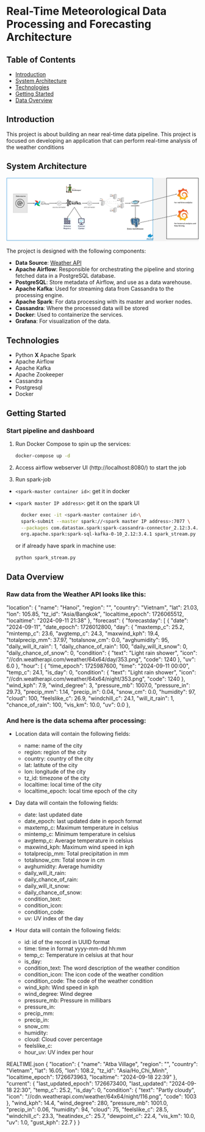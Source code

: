 # Real-Time Meteorological Data Processing and Forecasting Architecture

## Table of Contents
- [Introduction](#introduction)
- [System Architecture](#system-architecture)
- [Technologies](#technologies)
- [Getting Started](#getting-started)
- [Data Overview](#data-overview)

## Introduction

This project is about building an near real-time data pipeline. This project is focused on developing an application that can perform real-time analysis of the weather conditions
## System Architecture

![System Architecture](images/system_architecture.jpg)

The project is designed with the following components:

- **Data Source**: [Weather API](https://www.weatherapi.com/)
- **Apache Airflow**: Responsible for orchestrating the pipeline and storing fetched data in a PostgreSQL database.
- **PostgreSQL**: Store metadata of Airflow, and use as a data warehouse.
- **Apache Kafka**: Used for streaming data from Cassandra to the processing engine.
- **Apache Spark**: For data processing with its master and worker nodes.
- **Cassandra**:  Where the processed data will be stored
- **Docker**: Used to containerize the services.
- **Grafana**: For visualization of the data.


## Technologies
- Python **X** Apache Spark
- Apache Airflow
- Apache Kafka
- Apache Zookeeper
- Cassandra
- Postgresql
- Docker


## Getting Started

### Start pipeline and dashboard

1. Run Docker Compose to spin up the services:
    ```bash
    docker-compose up -d
    ```

2. Access airflow webserver UI (http://localhost:8080/) to start the job


3. Run spark-job
  - `<spark-master container id>`: get it in docker
  - `<spark master IP address>`: get it on the spark UI

    ```bash
      docker exec -it <spark-master container id>\
      spark-submit --master spark://<spark master IP address>:7077 \
      --packages com.datastax.spark:spark-cassandra-connector_2.12:3.4.1,\
      org.apache.spark:spark-sql-kafka-0-10_2.12:3.4.1 spark_stream.py
    ```

    or if already have spark in machine use:

    ```bash
    python spark_stream.py
    ```

  ## Data Overview

### Raw data from the Weather API looks like this:

"location": {
        "name": "Hanoi",
        "region": "",
        "country": "Vietnam",
        "lat": 21.03,
        "lon": 105.85,
        "tz_id": "Asia/Bangkok",
        "localtime_epoch": 1726065512,
        "localtime": "2024-09-11 21:38"
    },
    "forecast": {
        "forecastday": [
            {
                "date": "2024-09-11",
                "date_epoch": 1726012800,
                "day": {
                    "maxtemp_c": 25.2,
                    "mintemp_c": 23.6,
                    "avgtemp_c": 24.3,
                    "maxwind_kph": 19.4,
                    "totalprecip_mm": 37.97,
                    "totalsnow_cm": 0.0,
                    "avghumidity": 95,
                    "daily_will_it_rain": 1,
                    "daily_chance_of_rain": 100,
                    "daily_will_it_snow": 0,
                    "daily_chance_of_snow": 0,
                    "condition": {
                        "text": "Light rain shower",
                        "icon": "//cdn.weatherapi.com/weather/64x64/day/353.png",
                        "code": 1240
                    },
                    "uv": 6.0
                },
                "hour": [
                    {
                        "time_epoch": 1725987600,
                        "time": "2024-09-11 00:00",
                        "temp_c": 24.1,
                        "is_day": 0,
                        "condition": {
                            "text": "Light rain shower",
                            "icon": "//cdn.weatherapi.com/weather/64x64/night/353.png",
                            "code": 1240
                        },
                        "wind_kph": 7.9,
                        "wind_degree": 3,
                        "pressure_mb": 1007.0,
                        "pressure_in": 29.73,
                        "precip_mm": 1.14,
                        "precip_in": 0.04,
                        "snow_cm": 0.0,
                        "humidity": 97,
                        "cloud": 100,
                        "feelslike_c": 26.9,
                        "windchill_c": 24.1,
                        "will_it_rain": 1,
                        "chance_of_rain": 100,
                        "vis_km": 10.0,
                        "uv": 0.0
                    },

### And here is the data schema after processing:

- Location data will contain the following fields:
    - name: name of the city
    - region: region of the city
    - country: country of the city
    - lat: latitute of the city
    - lon: longitude of the city
    - tz_id: timezone of the city
    - localtime: local time of the city
    - localtime_epoch: local time epoch of the city

- Day data will contain the following fields:
    - date: last updated date
    - date_epoch: last updated date in epoch format
    - maxtemp_c: Maximum temperature in celsius
    - mintemp_c: Minimum temperature in celsius
    - avgtemp_c: Average temperature in celsius
    - maxwind_kph: Maximum wind speed in kph
    - totalprecip_mm: Total precipitation in mm
    - totalsnow_cm: Total snow in cm
    - avghumidity: Average humidity
    - daily_will_it_rain:
    - daily_chance_of_rain:
    - daily_will_it_snow:
    - daily_chance_of_snow:
    - condition_text:
    - condition_icon:
    - condition_code:
    - uv: UV index of the day


- Hour data will contain the following fields:
    - id: id of the record in UUID format
    - time: time in format yyyy-mm-dd hh:mm
    - temp_c: Temperature in celsius at that hour
    - is_day:
    - condition_text: The word description of the weather condition
    - condition_icon: The icon code of the weather condition
    - condition_code: The code of the weather condition
    - wind_kph: Wind speed in kph
    - wind_degree: Wind degree
    - pressure_mb: Pressure in millibars
    - pressure_in:
    - precip_mm:
    - precip_in:
    - snow_cm:
    - humidity:
    - cloud: Cloud cover percentage
    - feelslike_c:
    - hour_uv: UV index per hour

REALTIME.json
{
    "location": {
        "name": "Atba Village",
        "region": "",
        "country": "Vietnam",
        "lat": 16.05,
        "lon": 108.2,
        "tz_id": "Asia/Ho_Chi_Minh",
        "localtime_epoch": 1726673963,
        "localtime": "2024-09-18 22:39"
    },
    "current": {
        "last_updated_epoch": 1726673400,
        "last_updated": "2024-09-18 22:30",
        "temp_c": 25.2,
        "is_day": 0,
        "condition": {
            "text": "Partly cloudy",
            "icon": "//cdn.weatherapi.com/weather/64x64/night/116.png",
            "code": 1003
        },
        "wind_kph": 14.4,
        "wind_degree": 280,
        "pressure_mb": 1001.0,
        "precip_in": 0.06,
        "humidity": 94,
        "cloud": 75,
        "feelslike_c": 28.5,
        "windchill_c": 23.3,
        "heatindex_c": 25.7,
        "dewpoint_c": 22.4,
        "vis_km": 10.0,
        "uv": 1.0,
        "gust_kph": 22.7
    }
}
